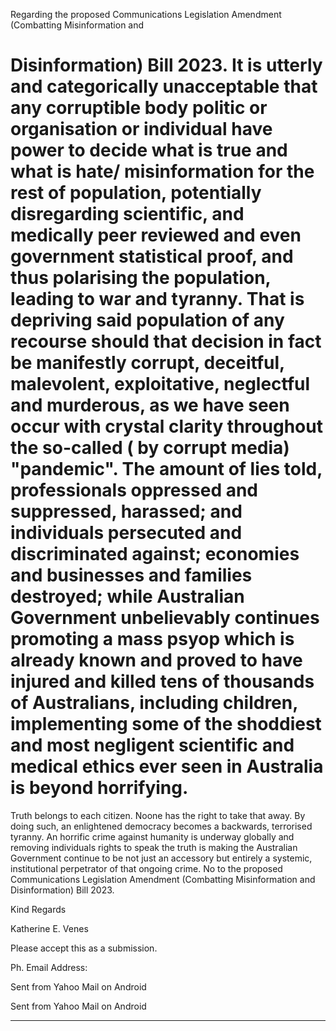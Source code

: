 Regarding the proposed Communications Legislation Amendment (Combatting Misinformation and
# Disinformation) Bill 2023. It is utterly and categorically unacceptable that any corruptible body politic or organisation or individual have power to decide what is true and what is hate/ misinformation for the rest of population, potentially disregarding scientific, and medically peer reviewed and even government statistical proof, and thus polarising the population, leading to war and tyranny. That is depriving said population of any recourse should that decision in fact be manifestly corrupt, deceitful, malevolent, exploitative, neglectful and murderous, as we have seen occur with crystal clarity throughout the so-called ( by corrupt media) "pandemic". The amount of lies told, professionals oppressed and suppressed, harassed; and individuals persecuted and discriminated against; economies and businesses and families destroyed; while Australian Government unbelievably continues promoting a mass psyop which is already known and proved to have injured and killed tens of thousands of Australians, including children, implementing some of the shoddiest and most negligent scientific and medical ethics ever seen in Australia is beyond horrifying.

 Truth belongs to each citizen. Noone has the right to take that away. By doing such, an enlightened democracy becomes a backwards, terrorised tyranny. An horrific crime against humanity is underway globally and removing individuals rights to speak the truth is making the Australian Government continue to be not just an accessory but entirely a systemic, institutional perpetrator of that ongoing crime. No to the proposed Communications Legislation Amendment (Combatting Misinformation and Disinformation) Bill 2023.

 Kind Regards

 Katherine E. Venes

 Please accept this as a submission.

 Ph. Email Address:

Sent from Yahoo Mail on Android

Sent from Yahoo Mail on Android


-----

